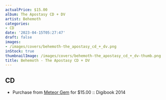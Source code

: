 ```yaml
---
actualPrice: $15.00
album: The Apostasy CD + DV
artist: Behemoth
categories:
- CD
date: '2023-04-15T05:27:47'
draft: false
images:
- /images/covers/behemoth-the_apostasy_cd_+_dv.png
inStock: true
thumbnailImage: /images/covers/behemoth-the_apostasy_cd_+_dv-thumb.png
title: Behemoth - The Apostasy CD + DV
---
```


## CD
* Purchase from [Meteor Gem](https://meteor-gem.com/products/used-behemoth-the-apostasy-cd-dvd) for $15.00 :: Digibook 2014
